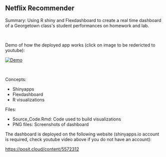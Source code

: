## Netflix Recommender ##
Summary: Using R shiny and Flexdashboard to create a real time dashboard of a Georgetown class's student performances on homework and lab.

<br> 

Demo of how the deployed app works (click on image to be redericted to youtube):

[![Demo](https://img.youtube.com/vi/o2Ty8TEQWAw/0.jpg)](https://www.youtube.com/watch?v=o2Ty8TEQWAw)



<br>

Concepts: 
* Shinyapps <br> 
* Flexdashboard <br>
* R visualizations <br>

Files:
* Source_Code.Rmd: Code used to build visualizations <br>
* PNG files: Screenshots of dashboard

The dashboard is deployed on the following website (shinyapps.io account is required, check youtube video above if you do not have an account):

https://posit.cloud/content/5572312
